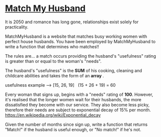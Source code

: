# [Match My Husband](https://www.codewars.com/kata/match-my-husband "https://www.codewars.com/kata/5750699bcac40b3ed80001ca")

It is 2050 and romance has long gone, relationships exist solely for practicality.

MatchMyHusband is a website that matches busy working women with perfect house husbands. You have been employed by MatchMyHusband to write a function that determines who matches!!

The rules are... a match occurs providing the husband's "usefulness" rating is greater than or equal to the woman's "needs".

The husband's "usefulness" is the <strong>SUM</strong> of his cooking, cleaning and childcare abilities and takes the form of an<strong> array </strong>.

usefulness example --> [15, 26, 19] &nbsp;  (15 + 26 + 19) = 60

Every woman that signs up, begins with a "needs" rating of <strong>100</strong>. However, it's realised that the longer women wait for their husbands, the more dissatisfied they become with our service. They also become less picky, therefore their needs are subject to exponential decay of 15% per month. https://en.wikipedia.org/wiki/Exponential_decay

Given the number of months since sign up, write a function that returns "Match!" if the husband is useful enough, or "No match!" if he's not.
